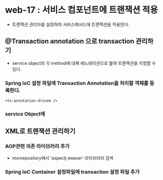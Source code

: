 # web-17 : 서비스 컴포넌트에 트랜잭션 적용
- 트랜잭션 관리자를 설정하여 서비스메서드에 트랜잭션을 적용한다.

## @Transaction annotation 으로 transaction 관리하기
- service object의 각 method에 대해 애노테이션으로 붙여 트랜잭션을 지정할 수 있다.

### Spring IoC 설정 파일에 Transaction Annotation을 처리할 객체를 등록한다.
```
<tx:annotation-drivem />
```

### service Object에 

## XML로 트랜잭션 관리하기

### AOP관련 의존 라이브러리 추가
- mvnrepository에서 'aspectj weaver' 라이브러리 검색

### Spring IoC Container 설정파일에 transaction 설정 파일 추가